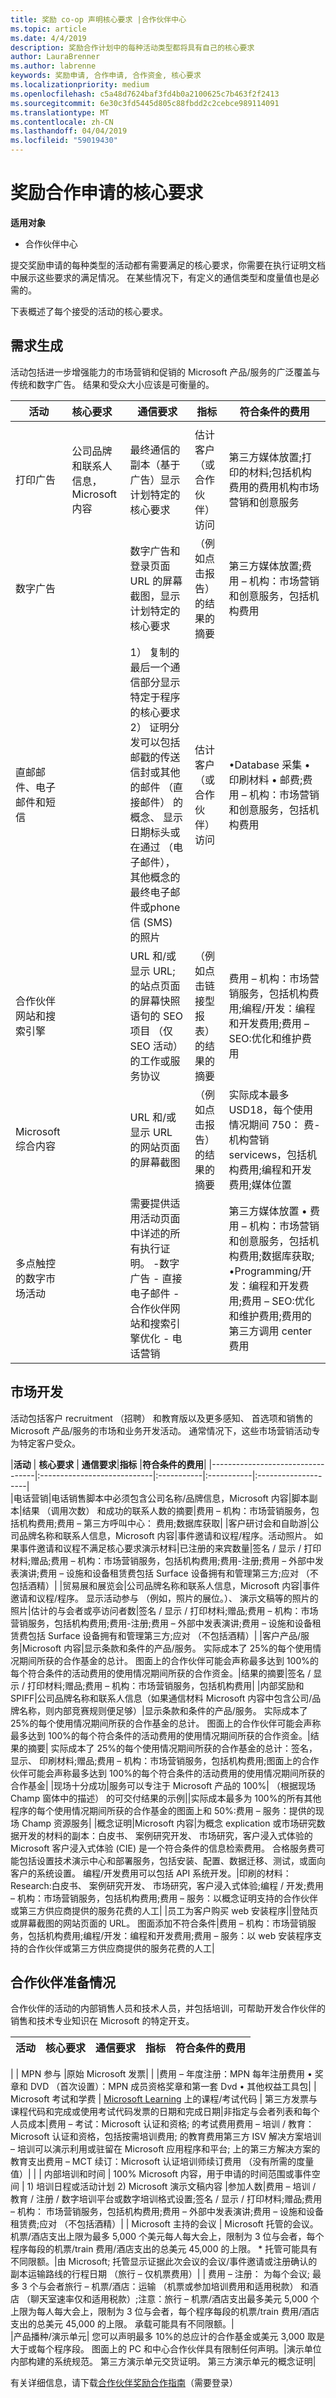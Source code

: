 ```yaml
---
title: 奖励 co-op 声明核心要求 |合作伙伴中心
ms.topic: article
ms.date: 4/4/2019
description: 奖励合作计划中的每种活动类型都将具有自己的核心要求
author: LauraBrenner
ms.author: labrenne
keywords: 奖励申请, 合作申请, 合作资金, 核心要求
ms.localizationpriority: medium
ms.openlocfilehash: c5a48d7624baf3fd4b0a2100625c7b463f2f2413
ms.sourcegitcommit: 6e30c3fd5445d805c88fbdd2c2cebce989114091
ms.translationtype: MT
ms.contentlocale: zh-CN
ms.lasthandoff: 04/04/2019
ms.locfileid: "59019430"
---
```

# <a name="core-requirements-for-incentives-co-op-claims"></a>奖励合作申请的核心要求

**适用对象**

- 合作伙伴中心

提交奖励申请的每种类型的活动都有需要满足的核心要求，你需要在执行证明文档中展示这些要求的满足情况。 在某些情况下，有定义的通信类型和度量值也是必需的。

下表概述了每个接受的活动的核心要求。 

## <a name="demand-generation"></a>需求生成
 活动包括进一步增强能力的市场营销和促销的 Microsoft 产品/服务的广泛覆盖与传统和数字广告。 结果和受众大小应该是可衡量的。


|**活动**   |**核心要求**   |**通信要求**|**指标**  |**符合条件的费用** |
|--------------------------------------|:---------------------------------|---------|--------|----------|
        |
|打印广告 |公司品牌和联系人信息，Microsoft 内容 |最终通信的副本（基于广告）显示计划特定的核心要求|估计客户 （或合作伙伴） 访问|第三方媒体放置;打印的材料;包括机构费用的费用机构市场营销和创意服务|
|数字广告|            |数字广告和登录页面 URL 的屏幕截图，显示计划特定的核心要求|（例如点击报告） 的结果的摘要|第三方媒体放置;费用 – 机构：市场营销和创意服务，包括机构费用|  
|直邮邮件、电子邮件和短信|             |1） 复制的最后一个通信部分显示特定于程序的核心要求 2） 证明分发可以包括邮戳的传送信封或其他的邮件 （直接邮件） 的概念、 显示日期标头或在通过 （电子邮件），其他概念的最终电子邮件或phone 信 (SMS) 的照片|   估计客户 （或合作伙伴） 访问   |•Database 采集 • 印刷材料 • 邮费;费用 – 机构：市场营销和创意服务，包括机构费用|
|合作伙伴网站和搜索引擎||URL 和/或显示 URL; 的站点页面的屏幕快照语句的 SEO 项目 （仅 SEO 活动） 的工作或服务协议|（例如点击链接型报表） 的结果的摘要|费用 – 机构：市场营销服务，包括机构费用;编程/开发：编程和开发费用;费用 – SEO:优化和维护费用|
|Microsoft 综合内容||URL 和/或显示 URL 的网站页面的屏幕截图|（例如点击报告） 的结果的摘要|实际成本最多 USD18，每个使用情况期间 750： 费-机构营销 servicews，包括机构费用;编程和开发费用;媒体位置|
|多点触控的数字市场活动|     |需要提供适用活动页面中详述的所有执行证明。  -数字广告 - 直接电子邮件 - 合作伙伴网站和搜索引擎优化 - 电话营销||第三方媒体放置 • 费用 – 机构：市场营销和创意服务，包括机构费用;数据库获取; •Programming/开发：编程和开发费用;费用 – SEO:优化和维护费用;费用的第三方调用 center 费用

## <a name="market-development"></a>市场开发

 活动包括客户 recruitment （招聘） 和教育版以及更多感知、 首选项和销售的 Microsoft 产品/服务的市场和业务开发活动。 通常情况下，这些市场营销活动专为特定客户受众。

|**活动**           | **核心要求**    | **通信要求**|**指标** |**符合条件的费用**| 
                                                |----------------------------------|:----------------------------|:-----------|:-----------|:--------------------|   
|电话营销|电话销售脚本中必须包含公司名称/品牌信息，Microsoft 内容|脚本副本|结果 （调用次数） 和成功的联系人数的摘要|费用 – 机构：市场营销服务，包括机构费用;费用 – 第三方呼叫中心： 费用;数据库获取|
|客户研讨会和自助游|公司品牌名称和联系人信息，Microsoft 内容|事件邀请和议程/程序。活动照片。 如果事件邀请和议程不满足核心要求演示材料|已注册的来宾数量|签名 / 显示 / 打印材料;赠品;费用 – 机构：市场营销服务，包括机构费用;费用-注册;费用 – 外部中发表演讲;费用 – 设施和设备租赁费包括 Surface 设备拥有和管理第三方;应对 （不包括酒精）|
|贸易展和展览会|公司品牌名称和联系人信息，Microsoft 内容|事件邀请和议程/程序。 显示活动参与 （例如，照片的展位。）、 演示文稿等的照片的照片|估计的与会者或亭访问者数|签名 / 显示 / 打印材料;赠品;费用 – 机构：市场营销服务，包括机构费用;费用-注册;费用 – 外部中发表演讲;费用 – 设施和设备租赁费包括 Surface 设备拥有和管理第三方;应对 （不包括酒精）|
|客户产品/服务|Microsoft 内容|显示条款和条件的产品/服务。 实际成本了 25%的每个使用情况期间所获的合作基金的总计。 图面上的合作伙伴可能会声称最多达到 100%的每个符合条件的活动费用的使用情况期间所获的合作资金。|结果的摘要|签名 / 显示 / 打印材料;赠品;费用 – 机构：市场营销服务，包括机构费用|
|内部奖励和 SPIFF|公司品牌名称和联系人信息（如果通信材料 Microsoft 内容中包含公司/品牌名称，则内部竞赛规则便足够）|显示条款和条件的产品/服务。 实际成本了 25%的每个使用情况期间所获的合作基金的总计。 图面上的合作伙伴可能会声称最多达到 100%的每个符合条件的活动费用的使用情况期间所获的合作资金。|结果的摘要| 实际成本了 25%的每个使用情况期间所获的合作基金的总计：签名，显示、 印刷材料;赠品;费用 – 机构：市场营销服务，包括机构费用;图面上的合作伙伴可能会声称最多达到 100%的每个符合条件的活动费用的使用情况期间所获的合作基金|
|现场十分成功|服务可以专注于 Microsoft 产品的 100%| （根据现场 Champ 窗体中的描述） 的可交付结果的示例||实际成本最多为 100%的所有其他程序的每个使用情况期间所获的合作基金的图面上和 50%:费用 – 服务：提供的现场 Champ 资源服务|
|概念证明|Microsoft 内容|为概念 explication 或市场研究数据开发的材料的副本：白皮书、 案例研究开发、 市场研究，客户浸入式体验的 Microsoft 客户浸入式体验 (CIE) 是一个符合条件的信息检索费用。 合格服务费可能包括设置技术演示中心和部署服务，包括安装、配置、数据迁移、测试，或面向客户的系统设置。 编程/开发费用可以包括 API 系统开发。|印刷的材料：Research:白皮书、 案例研究开发、 市场研究，客户浸入式体验;编程 / 开发;费用 – 机构：市场营销服务，包括机构费用;费用 – 服务：以概念证明支持的合作伙伴或第三方供应商提供的服务花费的人工|
|员工为客户购买 web 安装程序||登陆页或屏幕截图的网站页面的 URL。 图面添加不符合条件|费用 – 机构：市场营销服务，包括机构费用;编程/开发：编程和开发费用;费用 – 服务：以 web 安装程序支持的合作伙伴或第三方供应商提供的服务花费的人工|

##  <a name="partner-readiness"></a>合作伙伴准备情况

合作伙伴的活动的内部销售人员和技术人员，并包括培训，可帮助开发合作伙伴的销售和技术专业知识在 Microsoft 的特定开支。

|           **活动**           | **核心要求**                                                                  |                    **通信要求**                   |**指标**|**符合条件的费用**|
|----------------------------------|:---------------------------------------------------------------------------------------|------------------------------------------------------------------------|-----------------|--------------|
|
|        MPN 参与         |原始 Microsoft 发票|                                                                                        |                                                                        |费用 – 年度注册：MPN 每年注册费用 • 奖章和 DVD （首次设置）：MPN 成员资格奖章和第一套 Dvd • 其他权益工具包|
|   Microsoft 考试和学费    | [Microsoft Learning](https://partner.microsoft.com/training) 上的课程/考试代码 | 第三方发票与课程代码和完成或使用考试代码发票的日期和完成日期|非指定与会者列表和每个人员成本|费用 – 考试：Microsoft 认证和资格; 的考试费用费用 – 培训 / 教育：Microsoft 认证和资格，包括按需培训费用; 的教育费用第三方 ISV 解决方案培训 – 培训可以演示利用或驻留在 Microsoft 应用程序和平台; 上的第三方解决方案的教育支出费用 – MCT 续订：Microsoft 认证培训师续订费用 （没有所需的度量值）|
                                                                       |
| 内部培训和时间 | 100% Microsoft 内容，用于申请的时间范围或事件空间               | 1) 培训日程或活动计划 2) Microsoft 演示文稿内容 |参加人数|费用 – 培训 / 教育 / 注册 / 数字培训平台或数字培训格式设置;签名 / 显示 / 打印材料;赠品;费用 – 机构： 市场营销服务，包括机构费用;费用 – 外部中发表演讲;费用 – 设施和设备租赁费;应对 （不包括酒精）|
| Microsoft 主持的会议   | Microsoft 托管的会议。 机票/酒店支出上限为最多 5,000 个美元每人每大会上，限制为 3 位与会者，每个程序每段的机票/train 费用/酒店支出的总美元 45,000 的上限。 * 托管可能具有不同限额。|由 Microsoft; 托管显示证据此次会议的会议/事件邀请或注册确认的副本运输路线的行程日期 （旅行 – 仅机票费用）| | 费用 – 注册： 为每个会议; 最多 3 个与会者旅行 – 机票/酒店：运输 （机票或参加培训费用和适用税款） 和酒店 （聊天室速率仅和适用税款）;注意：旅行 – 机票/酒店支出最多美元 5,000 个上限为每人每大会上，限制为 3 位与会者，每个程序每段的机票/train 费用/酒店支出的总美元 45,000 的上限。 承载可能具有不同限额。|                                           
|产品播种/演示单元| 您可以声明最多 10%的总应计的合作基金或美元 3,000 取是大于或每个程序段。 图面上的 PC 和中心合作伙伴具有限制任何声明。|演示单位内部构建的系统规范。 第三方演示单元交货证明。 第三方演示单元的概念证明|



 有关详细信息，请下载[合作伙伴奖励合作指南](https://assets.microsoft.com/coop-guidebook.pdf)（需要登录）
